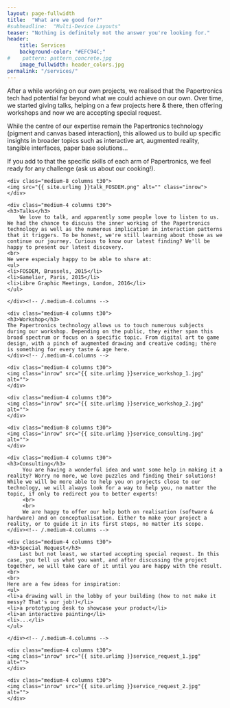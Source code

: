 ```yaml
---
layout: page-fullwidth
title:  "What are we good for?"
#subheadline:  "Multi-Device Layouts"
teaser: "Nothing is definitely not the answer you're looking for."
header:
    title: Services
    background-color: "#EFC94C;"
#    pattern: pattern_concrete.jpg
    image_fullwidth: header_colors.jpg
permalink: "/services/"
---
```




After a while working on our own projects, we realised that the Papertronics tech had potential far beyond what we could achieve on our own. Over time, we started giving talks, helping on a few projects here & there, then offering workshops and now we are accepting special request.

While the centre of our expertise remain the Papertronics technology (pigment and canvas based interaction), this allowed us to build up specific insights in broader topics such as interactive art, augmented reality, tangible interfaces, paper base solutions...

If you add to that the specific skills of each arm of Papertronics, we feel ready for any challenge (ask us about our cooking!).


<div class="row">
    
    <div class="medium-8 columns t30">
    <img src="{{ site.urlimg }}talk_FOSDEM.png" alt="" class="inrow">
    </div>

    <div class="medium-4 columns t30">
    <h3>Talks</h3>
        We love to talk, and apparently some people love to listen to us. We had the chance to discuss the inner working of the Papertronics technology as well as the numerous implication in interaction patterns that it triggers. To be honest, we're still learning about those as we continue our journey. Curious to know our latest finding? We'll be happy to present our latest discovery.
    <br>
    We were especialy happy to be able to share at:
    <ul>
    <li>FOSDEM, Brussels, 2015</li>
    <li>Gamelier, Paris, 2015</li>
    <li>Libre Graphic Meetings, London, 2016</li>
    </ul>

    </div><!-- /.medium-4.columns -->

</div><!-- /.row -->


<div class="row">
    
    <div class="medium-4 columns t30">
    <h3>Workshop</h3>
    The Papertronics technology allows us to touch numerous subjects during our workshop. Depending on the public, they either span this broad spectrum or focus on a specific topic. From digital art to game design, with a pinch of augmented drawing and creative coding; there is something for every taste & age here.
    </div><!-- /.medium-4.columns -->

    <div class="medium-4 columns t30">
    <img class="inrow" src="{{ site.urlimg }}service_workshop_1.jpg" alt="">
    </div>

    <div class="medium-4 columns t30">
    <img class="inrow" src="{{ site.urlimg }}service_workshop_2.jpg" alt="">
    </div>
</div><!-- /.row -->

<div class="row">
    
    <div class="medium-8 columns t30">
    <img class="inrow" src="{{ site.urlimg }}service_consulting.jpg" alt="">
    </div>

    <div class="medium-4 columns t30">
    <h3>Consulting</h3>
         You are having a wonderful idea and want some help in making it a reality? Worry no more, we love puzzles and finding their solutions! While we will be more able to help you on projects close to our technology, we will always look for a way to help you, no matter the topic, if only to redirect you to better experts!
         <br>
         <br>
         We are happy to offer our help both on realisation (software & hardware) and on conceptualisation. Either to make your project a reality, or to guide it in its first steps, no matter its scope.
    </div><!-- /.medium-4.columns -->

</div><!-- /.row -->

<div class="row">
    
    <div class="medium-4 columns t30">
    <h3>Special Request</h3>
        Last but not least, we started accepting special request. In this case, you tell us what you want, and after discussing the project together, we will take care of it until you are happy with the result.
    <br>
    <br>
    Here are a few ideas for inspiration:
    <ul>
    <li>a drawing wall in the lobby of your building (how to not make it messy? That's our job!)</li>
    <li>a prototyping desk to showcase your product</li>
    <li>an interactive painting</li>
    <li>...</li>
    </ul>

    </div><!-- /.medium-4.columns -->

    <div class="medium-4 columns t30">
    <img class="inrow" src="{{ site.urlimg }}service_request_1.jpg" alt="">
    </div>

    <div class="medium-4 columns t30">
    <img class="inrow" src="{{ site.urlimg }}service_request_2.jpg" alt="">
    </div>
</div><!-- /.row -->

